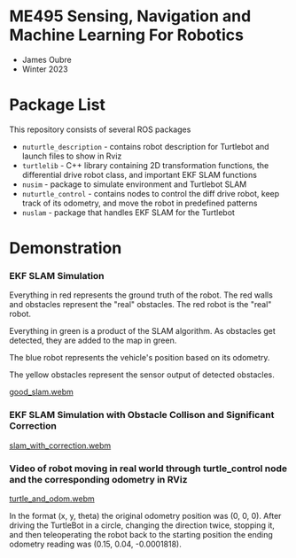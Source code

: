 # ME495 Sensing, Navigation and Machine Learning For Robotics
* James Oubre
* Winter 2023
# Package List
This repository consists of several ROS packages
- `nuturtle_description` - contains robot description for Turtlebot and launch files to show in Rviz
- `turtlelib` - C++ library containing 2D transformation functions, the differential drive robot class, and important EKF SLAM functions 
- `nusim` - package to simulate environment and Turtlebot SLAM
- `nuturtle_control` - contains nodes to control the diff drive robot, keep track of its odometry, and
move the robot in predefined patterns
- `nuslam` - package that handles EKF SLAM for the Turtlebot

# Demonstration
### EKF SLAM Simulation 

Everything in red represents the ground truth of the robot. The red walls and obstacles represent the 
"real" obstacles. The red robot is the "real" robot.

Everything in green is a product of the SLAM algorithm. As obstacles get detected, they are added to 
the map in green.

The blue robot represents the vehicle's position based on its odometry.

The yellow obstacles represent the sensor output of detected obstacles.

[good_slam.webm](https://user-images.githubusercontent.com/46512429/222618383-79a02665-92ba-47cc-a9d8-d5245849359f.webm)

### EKF SLAM Simulation with Obstacle Collison and Significant Correction

[slam_with_correction.webm](https://user-images.githubusercontent.com/46512429/222618234-2f8b0e14-b1e0-432d-9db9-53d1eddfe0c9.webm)

### Video of robot moving in real world through turtle_control node and the corresponding odometry in RViz

[turtle_and_odom.webm](https://user-images.githubusercontent.com/46512429/217748731-2502167b-5606-4010-a3a2-ff0be5b51c05.webm)

In the format (x, y, theta) the original odometry position was (0, 0, 0). After driving the TurtleBot in a circle, changing the 
direction twice, stopping it, and then teleoperating the robot back to the starting position the ending
odometry reading was (0.15, 0.04, -0.0001818).

